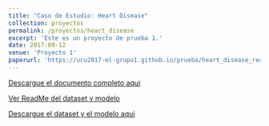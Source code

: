 ```yaml
---
title: "Caso de Estudio: Heart Disease"
collection: proyectos
permalink: /proyectos/heart_disease
excerpt: 'Este es un proyecto de prueba 1.'
date: 2017-09-12
venue: 'Proyecto 1'
paperurl: 'https://ucu2017-ml-grupo1.github.io/prueba/heart_disease_readme'
---
```



[Descargue el documento completo aqui](https://ucu2017-ml-grupo1.github.io/files/paper1.pdf)


[Ver ReadMe del dataset y modelo](https://ucu2017-ml-grupo1.github.io/prueba/heart_disease_readme)

[Descargue el dataset y el modelo aqui](https://ucu2017-ml-grupo1.github.io/files/paper1.pdf)

